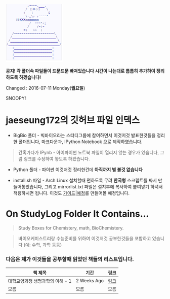 
![IMG](Snoopy.PNG)

**공지! 각 폴더속 파일들이 드문드문 빠져있습니다 시간이 나는대로 틈틈히 추가하여 정리하도록 하겠습니다!**

Changed : 2016-07-11 Monday(**월요일**)

SNOOPY! 

# jaeseung172의 깃허브 파일 인덱스

- BigBio 폴더 - 빅바이오라는 스터디그룹에 참여하면서 이것저것 발표한것들을 정리한 폴더입니다, 마크다운과, IPython Notebook 으로 제작하였습니다.

> 간혹가다가 IPynb - 아이파이썬 노트북 파일이 열리지 않는 경우가 있습니다, 그럼 링크를 수정하여 놓도록 하겠습니다.

- Python 폴더 - 파이썬 이것저것 정리한건데 **아직까지 별 볼것 없습니다** 

- install.sh 파일 - Arch Linux 설치할때 편하도록 무려 **한국형** 스크립트를 짜서 만들어놓았습니다, 그리고 mirrorlist.txt 파일은 설치후에 복사하여 붙여넣기 하셔서 적용하시면 됩니다. 이것도 [가이드|예정]()를 만들어볼 예정입니다.

# On StudyLog Folder It Contains...

> Study Boxes for Chemistery, math, BioChemistery. 

> 바이오케미스트리랑 수능준비를 위하여 이것저것 공부한것들을 포함하고 있습니다 (예: 수학, 과학 등등)

### 다음은 제가 이것들을 공부할때 읽었던 책들의 리스트입니다. 

| 책 제목                         | 기간        | 링크 |
|---------------------------------|-------------|------|
| 대학교양과정 생명과학의 이해 - 1    | 2 Weeks Ago | [링크](https://github.com/jaeseung172/Repo/blob/master/Suneng_StudyLog/%EA%B5%90%EC%96%91%EC%9D%98%ED%95%991-Part1.pdf) |
| 모름                            | 모름        |모름  |
